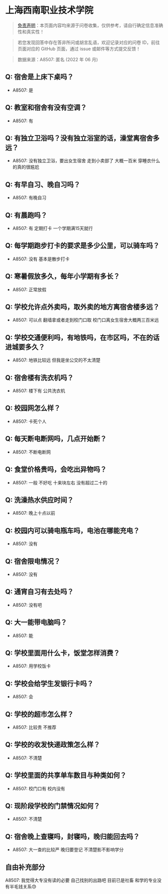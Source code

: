 # 上海西南职业技术学院

> [免责声明](https://colleges.chat/#_3)：本页面内容均来源于问卷收集，仅供参考，请自行确定信息准确性和真实性！

> 若您发现回答中存在答非所问或胡言乱语，欢迎记录对应的问卷 ID，前往页面对应的 GitHub 页面，通过 issue 或邮件等方式提交反馈！

> 数据来源：A8507: 匿名 (2022 年 06 月)

## Q: 宿舍是上床下桌吗？

- A8507: 是

## Q: 教室和宿舍有没有空调？

- A8507: 有

## Q: 有独立卫浴吗？没有独立浴室的话，澡堂离宿舍多远？

- A8507: 没有独立卫浴，要出女生宿舍 走到小卖部了 大概一百米 穿睡衣什么的真的很尴尬

## Q: 有早自习、晚自习吗？

- A8507: 有晚自习

## Q: 有晨跑吗？

- A8507: 有 定期打卡 一个学期满15天就行

## Q: 每学期跑步打卡的要求是多少公里，可以骑车吗？

- A8507: 没有 基本是散步打卡

## Q: 寒暑假放多久，每年小学期有多长？

- A8507: 正常放假

## Q: 学校允许点外卖吗，取外卖的地方离宿舍楼多远？

- A8507: 可以点 翻墙拿或者走到校门口取 校门口离女生宿舍大概两三百米远

## Q: 学校交通便利吗，有地铁吗，在市区吗，不在的话进城要多久？

- A8507: 地铁比较远 但我是坐公交的不太清楚

## Q: 宿舍楼有洗衣机吗？

- A8507: 楼下有 公共洗衣机

## Q: 校园网怎么样？

- A8507: 卡死个人

## Q: 每天断电断网吗，几点开始断？

- A8507: 不断电断网

## Q: 食堂价格贵吗，会吃出异物吗？

- A8507: 一般 不好吃 十来块左右 没有超过二十的

## Q: 洗澡热水供应时间？

- A8507: 晚上十点以前

## Q: 校园内可以骑电瓶车吗，电池在哪能充电？

- A8507: 没有

## Q: 宿舍限电情况？

- A8507: 没有

## Q: 通宵自习有去处吗？

- A8507: 没有吧

## Q: 大一能带电脑吗？

- A8507: 能

## Q: 学校里面用什么卡，饭堂怎样消费？

- A8507: 用学校饭卡

## Q: 学校会给学生发银行卡吗？

- A8507: 会

## Q: 学校的超市怎么样？

- A8507: 比较贵 不推荐

## Q: 学校的收发快递政策怎么样？

- A8507: 不清楚

## Q: 学校里面的共享单车数目与种类如何？

- A8507: 校门口有 校内没有

## Q: 现阶段学校的门禁情况如何？

- A8507: 不清楚

## Q: 宿舍晚上查寝吗，封寝吗，晚归能回去吗？

- A8507: 大一查的比较严 晚归要登记 不清楚影不影响学分

## 自由补充部分

A8507: 我觉得大专没有读的必要 自己找别的出路吧 目前已是社畜 和学的专业没有半毛钱关系😓